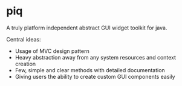 piq
===

A truly platform independent abstract GUI widget toolkit for java.

Central ideas:
 - Usage of MVC design pattern
 - Heavy abstraction away from any system resources and context creation
 - Few, simple and clear methods with detailed documentation
 - Giving users the ability to create custom GUI components easily
